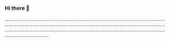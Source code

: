 ### Hi there 👋

......................................................................................................................................................................................................................................................................................................................................................................................................................